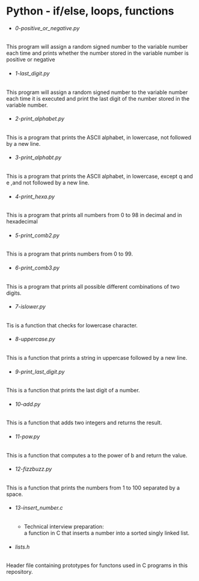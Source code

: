 # Python - if/else, loops, functions
 - ###### 0-positive_or_negative.py <br>
This program will assign a random signed number to the variable number each time
 and prints whether the number stored in the variable number is positive or negative
- ###### 1-last_digit.py <br>
This program will assign a random signed number to the variable number each time it is executed and print the last digit of the number stored in the variable number.
- ###### 2-print_alphabet.py <br>
This is a program that prints the ASCII alphabet, in lowercase, not followed by a new line.
- ###### 3-print_alphabt.py <br>
This is a program that prints the ASCII alphabet, in lowercase, except q and e ,and not followed by a new line.
- ###### 4-print_hexa.py <br>
This is a program that prints all numbers from 0 to 98 in decimal and in hexadecimal
- ###### 5-print_comb2.py <br>
This is a program that prints numbers from 0 to 99.
- ###### 6-print_comb3.py <br>
This is a program that prints all possible different combinations of two digits.
- ###### 7-islower.py <br>
Tis is a function that checks for lowercase character.
- ###### 8-uppercase.py <br>
This is a function that prints a string in uppercase followed by a new line.
- ###### 9-print_last_digit.py <br>
This is a function that prints the last digit of a number.
- ###### 10-add.py <br>
This is a function that adds two integers and returns the result.
- ###### 11-pow.py <br>
This is a function that computes a to the power of b and return the value.
- ###### 12-fizzbuzz.py <br>
This is a function that prints the numbers from 1 to 100 separated by a space.
- ###### 13-insert_number.c
	- Technical interview preparation: <br>
	a function in C that inserts a number into a sorted singly linked list.
- ###### lists.h
Header file containing prototypes for functons used in C programs in this repository.

